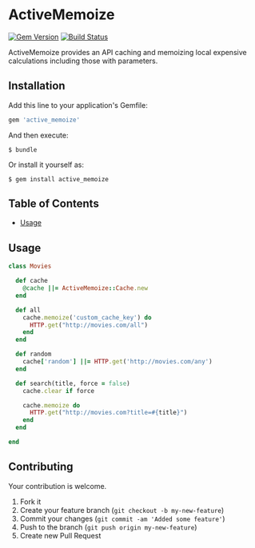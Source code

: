 # ActiveMemoize

[![Gem Version](https://badge.fury.io/rb/active_memoize.svg)](http://badge.fury.io/rb/active_memoize)
[![Build Status](https://travis-ci.org/drexed/active_memoize.svg?branch=master)](https://travis-ci.org/drexed/active_memoize)

ActiveMemoize provides an API caching and memoizing local
expensive calculations including those with parameters.

## Installation

Add this line to your application's Gemfile:

```ruby
gem 'active_memoize'
```

And then execute:

    $ bundle

Or install it yourself as:

    $ gem install active_memoize

## Table of Contents

* [Usage](#usage)

## Usage

```ruby
class Movies

  def cache
    @cache ||= ActiveMemoize::Cache.new
  end

  def all
    cache.memoize('custom_cache_key') do
      HTTP.get("http://movies.com/all")
    end
  end

  def random
    cache['random'] ||= HTTP.get('http://movies.com/any')
  end

  def search(title, force = false)
    cache.clear if force

    cache.memoize do
      HTTP.get("http://movies.com?title=#{title}")
    end
  end

end
```

## Contributing

Your contribution is welcome.

1. Fork it
2. Create your feature branch (`git checkout -b my-new-feature`)
3. Commit your changes (`git commit -am 'Added some feature'`)
4. Push to the branch (`git push origin my-new-feature`)
5. Create new Pull Request
